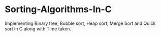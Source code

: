 # Sorting-Algorithms-In-C
Implementing Binary tree, Bubble sort, Heap sort, Merge Sort and Quick sort in C along with Time taken.
